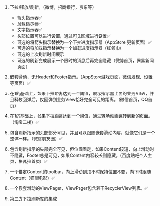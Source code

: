 1. 下拉/释放/刷新。（微博，招商银行，京东等）

    - 箭头指示器✅
    - 加载指示器✅
    - 文字指示器✅
    - 头部位置可以进行设置，通过可见区域进行设置✅
    - 可选的将箭头指示替换为一个下拉进度指示器（AppStore 更新页面）✅
    - 可选的将加载指示替换为一个加载进度指示器（红领巾）
    - 可选的上次刷新时间展示
    - 可选的刷新完成展示一个限时的消息后再完全隐藏（微博首页，网易新闻页面）

2. 嵌套滑动，无Header和Footer指示。（AppStore游戏页面，微信发现、设置等页面）✅

3. 在1的基础上，如果下拉距离达到一个阈值，展示指示器上面的业务View，并且释放回弹后，仅回弹到业务View恰好完全可见的距离。（微信首页，QQ首页）

4. 在1的基础上，如果下拉距离达到一个阈值，通过转场动画跳转到新的页面。（淘宝二楼）✅

5. 包含刷新指示的头部部分可见，并且可以跟随嵌套滑动内容，就像它们是一个整体一样。（微信朋友圈）✅

6. 包含刷新指示的头部完全可见，但位置固定，如果Content较短，向上滑动时不隐藏，Footer总是可见，如果Content内容较长则隐藏。（百度贴吧个人主页，格瓦拉首页）✅

7. 一个锚定Content的toolbar，向上滑动到顶不时保持位置不变，向下时跟随Content（猫眼电影）✅

8. 一个嵌套滑动的ViewPager，ViewPager包含若干RecyclerView列表。✅

9. 第三方下拉刷新库的集成
